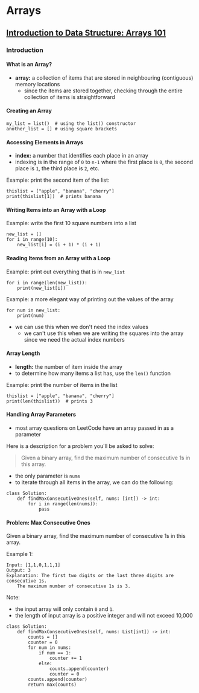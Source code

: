 # Arrays

## [Introduction to Data Structure: Arrays 101](https://leetcode.com/explore/featured/card/fun-with-arrays/521/introduction/) 

### Introduction

#### What is an Array?

* **array:** a collection of items that are stored in neighbouring \(contiguous\) memory locations
  * since the items are stored together, checking through the entire collection of items is straightforward

#### Creating an Array

```text
my_list = list()  # using the list() constructor  
another_list = [] # using square brackets 
```

#### Accessing Elements in Arrays

* **index:** a number that identifies each place in an array
* indexing is in the range of `0` to `n-1` where the first place is `0`, the second place is `1`, the third place is `2`, etc.

Example: print the second item of the list:

```text
thislist = ["apple", "banana", "cherry"]
print(thislist[1])  # prints banana
```

#### Writing Items into an Array with a Loop

Example: write the first 10 square numbers into a list

```text
new_list = []
for i in range(10):
    new_list[i] = (i + 1) * (i + 1)
```

#### Reading Items from an Array with a Loop

Example: print out everything that is in `new_list`

```text
for i in range(len(new_list)):
    print(new_list[i])
```

Example: a more elegant way of printing out the values of the array

```text
for num in new_list:
    print(num)
```

* we can use this when we don't need the index values
  * we can't use this when we are writing the squares into the array since we need the actual index numbers

#### Array Length

* **length:** the number of item inside the array
* to determine how many items a list has, use the `len()` function

Example: print the number of items in the list

```text
thislist = ["apple", "banana", "cherry"]
print(len(thislist))  # prints 3
```

#### Handling Array Parameters

* most array questions on LeetCode have an array passed in as a parameter



Here is a description for a problem you'll be asked to solve:

> Given a binary array, find the maximum number of consecutive 1s in this array.

* the only parameter is `nums`
* to iterate through all items in the array, we can do the following:

```text
class Solution:
    def findMaxConsecutiveOnes(self, nums: [int]) -> int:
        for i in range(len(nums)):
            pass
```



#### Problem: Max Consecutive Ones

Given a binary array, find the maximum number of consecutive 1s in this array.

Example 1:

```text
Input: [1,1,0,1,1,1]
Output: 3
Explanation: The first two digits or the last three digits are consecutive 1s.
    The maximum number of consecutive 1s is 3.
```

Note:

* the input array will only contain `0` and `1`.
* the length of input array is a positive integer and will not exceed 10,000

```text
class Solution:
    def findMaxConsecutiveOnes(self, nums: List[int]) -> int:
        counts = []
        counter = 0
        for num in nums:
            if num == 1:
                counter += 1
            else:
                counts.append(counter)
                counter = 0
        counts.append(counter)
        return max(counts)
```




